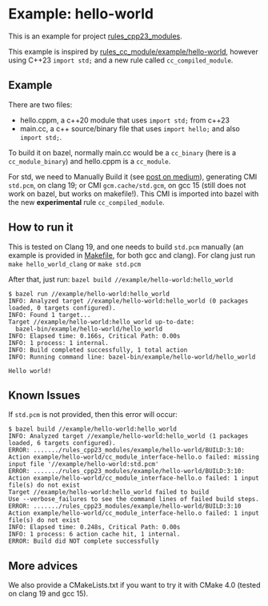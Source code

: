 # Example: hello-world

This is an example for project [rules_cpp23_modules](https://github.com/igormcoelho/rules_cpp23_modules).

This example is inspired by [rules_cc_module/example/hello-world](https://github.com/rnburn/rules_cc_module/tree/main/example/hello-world), however using C++23 `import std;` and a new rule called `cc_compiled_module`.

## Example

There are two files:

- hello.cppm, a c++20 module that uses `import std;` from c++23
- main.cc, a c++ source/binary file that uses `import hello;` and also `import std;`.

To build it on bazel, normally main.cc would be a `cc_binary` (here is a `cc_module_binary`) and hello.cppm is a `cc_module`. 

For std, we need to Manually Build it (see [post on medium](https://igormcoelho.medium.com/its-time-to-use-cxx-modules-on-modern-c-41a574b77e83)), generating CMI `std.pcm`, on clang 19; or CMI `gcm.cache/std.gcm`, on gcc 15 (still does not work on bazel, but works on makefile!).
This CMI is imported into bazel with the new **experimental** rule `cc_compiled_module`.

## How to run it

This is tested on Clang 19, and one needs to build `std.pcm` manually (an example is provided in [Makefile](Makefile), for both gcc and clang). For clang just run `make hello_world_clang` or `make std.pcm`

After that, just run: `bazel build //example/hello-world:hello_world`

```
$ bazel run //example/hello-world:hello_world 
INFO: Analyzed target //example/hello-world:hello_world (0 packages loaded, 0 targets configured).
INFO: Found 1 target...
Target //example/hello-world:hello_world up-to-date:
  bazel-bin/example/hello-world/hello_world
INFO: Elapsed time: 0.166s, Critical Path: 0.00s
INFO: 1 process: 1 internal.
INFO: Build completed successfully, 1 total action
INFO: Running command line: bazel-bin/example/hello-world/hello_world

Hello world!
```

## Known Issues

If `std.pcm` is not provided, then this error will occur:

```
$ bazel build //example/hello-world:hello_world 
INFO: Analyzed target //example/hello-world:hello_world (1 packages loaded, 6 targets configured).
ERROR: ......./rules_cpp23_modules/example/hello-world/BUILD:3:10: Action example/hello-world/cc_module_interface-hello.o failed: missing input file '//example/hello-world:std.pcm'
ERROR: ......./rules_cpp23_modules/example/hello-world/BUILD:3:10: Action example/hello-world/cc_module_interface-hello.o failed: 1 input file(s) do not exist
Target //example/hello-world:hello_world failed to build
Use --verbose_failures to see the command lines of failed build steps.
ERROR: ......./rules_cpp23_modules/example/hello-world/BUILD:3:10 Action example/hello-world/cc_module_interface-hello.o failed: 1 input file(s) do not exist
INFO: Elapsed time: 0.248s, Critical Path: 0.00s
INFO: 1 process: 6 action cache hit, 1 internal.
ERROR: Build did NOT complete successfully
``` 

## More advices

We also provide a CMakeLists.txt if you want to try it with CMake 4.0 (tested on clang 19 and gcc 15).

